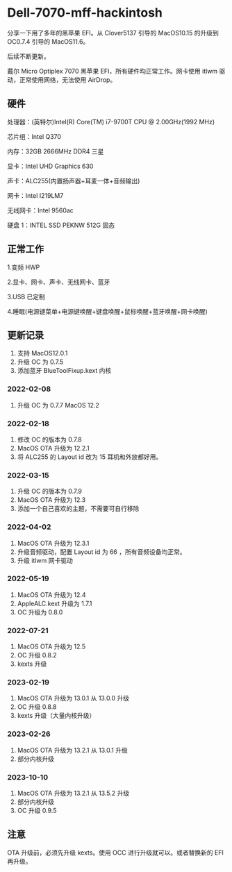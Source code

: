 # Dell-7070-mff-hackintosh

分享一下用了多年的黑苹果 EFI。从 Clover5137 引导的 MacOS10.15 的升级到 OC0.7.4 引导的 MacOS11.6。

后续不断更新。

戴尔 Micro Optiplex 7070 黑苹果 EFI，所有硬件均正常工作。网卡使用 itlwm 驱动，正常使用网络，无法使用 AirDrop。

## **硬件**

处理器：(英特尔)Intel(R) Core(TM) i7-9700T CPU @ 2.00GHz(1992 MHz)

芯片组：Intel Q370

内存：32GB 2666MHz DDR4 三星

显卡：Intel UHD Graphics 630

声卡：ALC255(内置扬声器+耳麦一体+音频输出)

网卡：Intel I219LM7

无线网卡：Intel 9560ac

硬盘 1：INTEL SSD PEKNW 512G 固态

## **正常工作**

1.变频 HWP

2.显卡、网卡、声卡、无线网卡、蓝牙

3.USB 已定制

4.睡眠(电源键菜单+电源键唤醒+键盘唤醒+鼠标唤醒+蓝牙唤醒+网卡唤醒)

## 更新记录

1. 支持 MacOS12.0.1
2. 升级 OC 为 0.7.5
3. 添加蓝牙 BlueToolFixup.kext 内核

### 2022-02-08

1. 升级 OC 为 0.7.7 MacOS 12.2

### 2022-02-18

1. 修改 OC 的版本为 0.7.8
2. MacOS OTA 升级为 12.2.1
3. 将 ALC255 的 Layout id 改为 15 耳机和外放都好用。

### 2022-03-15

1. 升级 OC 的版本为 0.7.9
2. MacOS OTA 升级为 12.3
3. 添加一个自己喜欢的主题，不需要可自行移除

### 2022-04-02

1. MacOS OTA 升级为 12.3.1
2. 升级音频驱动，配置 Layout id 为 66 ，所有音频设备均正常。
3. 升级 itlwm 网卡驱动

### 2022-05-19

1. MacOS OTA 升级为 12.4
2. AppleALC.kext 升级为 1.7.1
3. OC 升级为 0.8.0

### 2022-07-21

1. MacOS OTA 升级为 12.5
2. OC 升级 0.8.2
3. kexts 升级

### 2023-02-19

1. MacOS OTA 升级为 13.0.1 从 13.0.0 升级
2. OC 升级 0.8.8
3. kexts 升级（大量内核升级）

### 2023-02-26

1. MacOS OTA 升级为 13.2.1 从 13.0.1 升级
2. 部分内核升级

### 2023-10-10

1. MacOS OTA 升级为 13.2.1 从 13.5.2 升级
2. 部分内核升级
3. OC 升级 0.9.5

## 注意

OTA 升级前，必须先升级 kexts。使用 OCC 进行升级就可以。或者替换新的 EFI 再升级。
